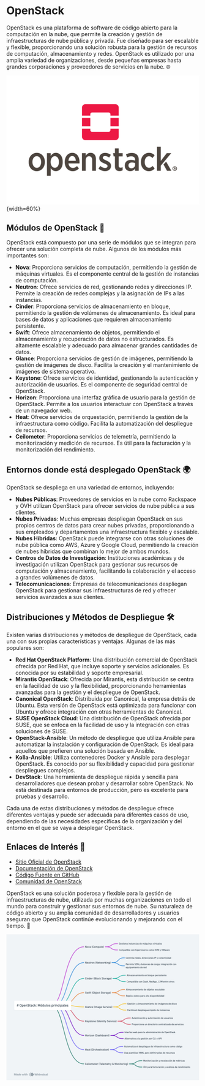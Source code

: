 # OpenStack
OpenStack es una plataforma de software de código abierto para la computación en la nube, que permite la creación y gestión de infraestructuras de nube pública y privada. Fue diseñado para ser escalable y flexible, proporcionando una solución robusta para la gestión de recursos de computación, almacenamiento y redes. OpenStack es utilizado por una amplia variedad de organizaciones, desde pequeñas empresas hasta grandes corporaciones y proveedores de servicios en la nube. 🌐


![OpenStack Logo](openstack_logo.png){width=60%}
## Módulos de OpenStack 🚀

OpenStack está compuesto por una serie de módulos que se integran para ofrecer una solución completa de nube. Algunos de los módulos más importantes son:

- **Nova**: Proporciona servicios de computación, permitiendo la gestión de máquinas virtuales. Es el componente central de la gestión de instancias de computación.
- **Neutron**: Ofrece servicios de red, gestionando redes y direcciones IP. Permite la creación de redes complejas y la asignación de IPs a las instancias.
- **Cinder**: Proporciona servicios de almacenamiento en bloque, permitiendo la gestión de volúmenes de almacenamiento. Es ideal para bases de datos y aplicaciones que requieren almacenamiento persistente.
- **Swift**: Ofrece almacenamiento de objetos, permitiendo el almacenamiento y recuperación de datos no estructurados. Es altamente escalable y adecuado para almacenar grandes cantidades de datos.
- **Glance**: Proporciona servicios de gestión de imágenes, permitiendo la gestión de imágenes de disco. Facilita la creación y el mantenimiento de imágenes de sistema operativo.
- **Keystone**: Ofrece servicios de identidad, gestionando la autenticación y autorización de usuarios. Es el componente de seguridad central de OpenStack.
- **Horizon**: Proporciona una interfaz gráfica de usuario para la gestión de OpenStack. Permite a los usuarios interactuar con OpenStack a través de un navegador web.
- **Heat**: Ofrece servicios de orquestación, permitiendo la gestión de la infraestructura como código. Facilita la automatización del despliegue de recursos.
- **Ceilometer**: Proporciona servicios de telemetría, permitiendo la monitorización y medición de recursos. Es útil para la facturación y la monitorización del rendimiento.

## Entornos donde está desplegado OpenStack 🌍

OpenStack se despliega en una variedad de entornos, incluyendo:

- **Nubes Públicas**: Proveedores de servicios en la nube como Rackspace y OVH utilizan OpenStack para ofrecer servicios de nube pública a sus clientes.
- **Nubes Privadas**: Muchas empresas despliegan OpenStack en sus propios centros de datos para crear nubes privadas, proporcionando a sus empleados y departamentos una infraestructura flexible y escalable.
- **Nubes Híbridas**: OpenStack puede integrarse con otras soluciones de nube pública como AWS, Azure y Google Cloud, permitiendo la creación de nubes híbridas que combinan lo mejor de ambos mundos.
- **Centros de Datos de Investigación**: Instituciones académicas y de investigación utilizan OpenStack para gestionar sus recursos de computación y almacenamiento, facilitando la colaboración y el acceso a grandes volúmenes de datos.
- **Telecomunicaciones**: Empresas de telecomunicaciones despliegan OpenStack para gestionar sus infraestructuras de red y ofrecer servicios avanzados a sus clientes.

## Distribuciones y Métodos de Despliegue 🛠️

Existen varias distribuciones y métodos de despliegue de OpenStack, cada una con sus propias características y ventajas. Algunas de las más populares son:

- **Red Hat OpenStack Platform**: Una distribución comercial de OpenStack ofrecida por Red Hat, que incluye soporte y servicios adicionales. Es conocida por su estabilidad y soporte empresarial.
- **Mirantis OpenStack**: Ofrecida por Mirantis, esta distribución se centra en la facilidad de uso y la flexibilidad, proporcionando herramientas avanzadas para la gestión y el despliegue de OpenStack.
- **Canonical OpenStack**: Distribuida por Canonical, la empresa detrás de Ubuntu. Esta versión de OpenStack está optimizada para funcionar con Ubuntu y ofrece integración con otras herramientas de Canonical.
- **SUSE OpenStack Cloud**: Una distribución de OpenStack ofrecida por SUSE, que se enfoca en la facilidad de uso y la integración con otras soluciones de SUSE.
- **OpenStack-Ansible**: Un método de despliegue que utiliza Ansible para automatizar la instalación y configuración de OpenStack. Es ideal para aquellos que prefieren una solución basada en Ansible.
- **Kolla-Ansible**: Utiliza contenedores Docker y Ansible para desplegar OpenStack. Es conocido por su flexibilidad y capacidad para gestionar despliegues complejos.
- **DevStack**: Una herramienta de despliegue rápida y sencilla para desarrolladores que desean probar y desarrollar sobre OpenStack. No está destinada para entornos de producción, pero es excelente para pruebas y desarrollo.

Cada una de estas distribuciones y métodos de despliegue ofrece diferentes ventajas y puede ser adecuada para diferentes casos de uso, dependiendo de las necesidades específicas de la organización y del entorno en el que se vaya a desplegar OpenStack.

## Enlaces de Interés 🔗

- [Sitio Oficial de OpenStack](https://www.openstack.org/)
- [Documentación de OpenStack](https://docs.openstack.org/)
- [Código Fuente en GitHub](https://github.com/openstack)
- [Comunidad de OpenStack](https://www.openstack.org/community/)

OpenStack es una solución poderosa y flexible para la gestión de infraestructuras de nube, utilizada por muchas organizaciones en todo el mundo para construir y gestionar sus entornos de nube. Su naturaleza de código abierto y su amplia comunidad de desarrolladores y usuarios aseguran que OpenStack continúe evolucionando y mejorando con el tiempo. 🚀

![Arquitectura de OpenStack](estructura_openstack.png)
